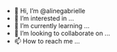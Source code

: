 - 👋 Hi, I’m @alinegabrielle
- 👀 I’m interested in ...
- 🌱 I’m currently learning ...
- 💞️ I’m looking to collaborate on ...
- 📫 How to reach me ...

<!---
alinegabrielle/alinegabrielle is a ✨ special ✨ repository because its `README.md` (this file) appears on your GitHub profile.
You can click the Preview link to take a look at your changes.
--->
